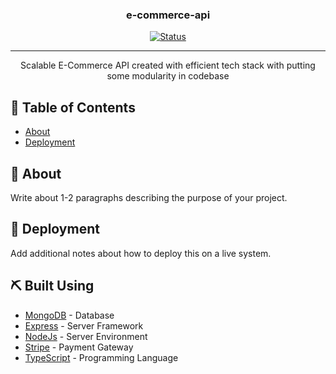 <h3 align="center">e-commerce-api</h3>

<div align="center">

[![Status](https://img.shields.io/badge/status-active-success.svg)]()

</div>

---

<p align="center">
  Scalable E-Commerce API created with efficient tech stack with putting some modularity in codebase

</p>

## 📝 Table of Contents

- [About](#about)
- [Deployment](#deployment)

## 🧐 About <a name = "about"></a>

Write about 1-2 paragraphs describing the purpose of your project.

## 🚀 Deployment <a name = "deployment"></a>

Add additional notes about how to deploy this on a live system.

## ⛏️ Built Using <a name = "built_using"></a>

- [MongoDB](https://www.mongodb.com/) - Database
- [Express](https://expressjs.com/) - Server Framework
- [NodeJs](https://nodejs.org/en/) - Server Environment
- [Stripe](https://stripe.com/in) - Payment Gateway
- [TypeScript](https://www.typescriptlang.org/) - Programming Language
